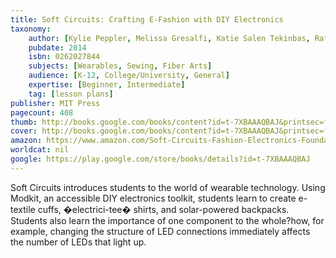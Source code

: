 ```yaml
---
title: Soft Circuits: Crafting E-Fashion with DIY Electronics
taxonomy:
	author: [Kylie Peppler, Melissa Gresalfi, Katie Salen Tekinbas, Rafi Santo]
	pubdate: 2014
	isbn: 0262027844
	subjects: [Wearables, Sewing, Fiber Arts]
	audience: [K-12, College/University, General]
	expertise: [Beginner, Intermediate]
	tag: [lesson plans]
publisher: MIT Press
pagecount: 408
thumb: http://books.google.com/books/content?id=t-7XBAAAQBAJ&printsec=frontcover&img=1&zoom=2&edge=curl&imgtk=AFLRE71oMUWJ9xJd-QWxr94ZhDfLO6fvTv7LKWUDH3kuFGC3vdI5co3vw-7YnFXkZsLMtSfhVyDOFGFlqaQAYwadztzuXyeYDLmQerQnnwuU0v5NwZOqfCXkHbgwnnO1s8Hs7k_8K8Ro&source=gbs_api
cover: http://books.google.com/books/content?id=t-7XBAAAQBAJ&printsec=frontcover&img=1&zoom=6&edge=curl&imgtk=AFLRE73N3RTNZ751UOcI6um7cF0e_en6dD-9W60-W_cOQEen6lx5L8rgzNPy4vNo8QEKQQII-HdJnLklMnePZhCkbA2fij5XDzA89H9IxAykazDsPmikRp3v2-v1gebPYPZM4ZiF3-rL&source=gbs_api
amazon: https://www.amazon.com/Soft-Circuits-Fashion-Electronics-Foundation/dp/0262027844/ref=pd_sim_14_10?_encoding=UTF8&pd_rd_i=0262027844&pd_rd_r=dfeda8d0-f2ca-11e8-bd66-f7675945ae46&pd_rd_w=1JeJE&pd_rd_wg=MR1X3&pf_rd_i=desktop-dp-sims&pf_rd_m=ATVPDKIKX0DER&pf_rd_p=18bb0b78-4200-49b9-ac91-f141d61a1780&pf_rd_r=23AY9252X85P0YXCW6PG&pf_rd_s=desktop-dp-sims&pf_rd_t=40701&psc=1&refRID=23AY9252X85P0YXCW6PG
worldcat: nil
google: https://play.google.com/store/books/details?id=t-7XBAAAQBAJ
---
```

Soft Circuits introduces students to the world of wearable technology. Using Modkit, an accessible DIY electronics toolkit, students learn to create e-textile cuffs, �electrici-tee� shirts, and solar-powered backpacks. Students also learn the importance of one component to the whole?how, for example, changing the structure of LED connections immediately affects the number of LEDs that light up.